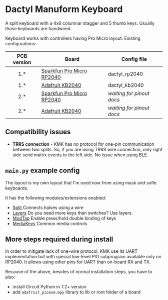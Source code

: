 # Dactyl Manuform Keyboard

A split keyboard with a 4x6 columnar stagger and 5 thumb keys. Usually those keyboards are handwired.

Keyboard works with controllers having Pro Micro layout. Existing configurations:

| PCB version | Board                                                                | Config file               |
|:-----------:|----------------------------------------------------------------------|---------------------------|
|     1.*     | [Sparkfun Pro Micro RP2040](https://www.sparkfun.com/products/18288) | dactyl_rp2040             |
|     1.*     | [Adafruit KB2040](https://www.adafruit.com/product/5302)             | dactyl_kb2040             |
|     2.*     | [Sparkfun Pro Micro RP2040](https://www.sparkfun.com/products/18288) | _waiting for pinout docs_ |
|     2.*     | [Adafruit KB2040](https://www.adafruit.com/product/5302)             | _waiting for pinout docs_ |

## Compatibility issues

- **TRRS connection** - KMK has no protocol for one-pin communication between two splits. So, if you are using TRRS wire
  connection, only right side send matrix events to the left side. No issue when using BLE.

## `main.py` example config

The layout is my own layout that I'm used now from using mask and sofle keyboards.

It has the following modules/extensions enabled:

- [Split](https://github.com/KMKfw/kmk_firmware/tree/master/docs/split_keyboards.md) Connects halves using a wire
- [Layers](https://github.com/KMKfw/kmk_firmware/tree/master/docs/layers.md) Do you need more keys than switches? Use
  layers.
- [ModTap](https://github.com/KMKfw/kmk_firmware/blob/master/docs/modtap.md) Enable press/hold double binding of keys
- [MediaKeys](https://github.com/KMKfw/kmk_firmware/blob/master/docs/media_keys.md) Common media controls

## More steps required during install

In order to mitigate lack of one-wire protocol, KMK use its UART implementation but with special low-level PIO
subprogram available only on RP2040. It allows using other pins for UART than on-board RX and TX.

Because of the above, besides of normal installation steps, you have to also:

- install Circuit Python in 7.2+ version
- add `adafruit_pioasm.mpy` library to lib or root folder of a board
